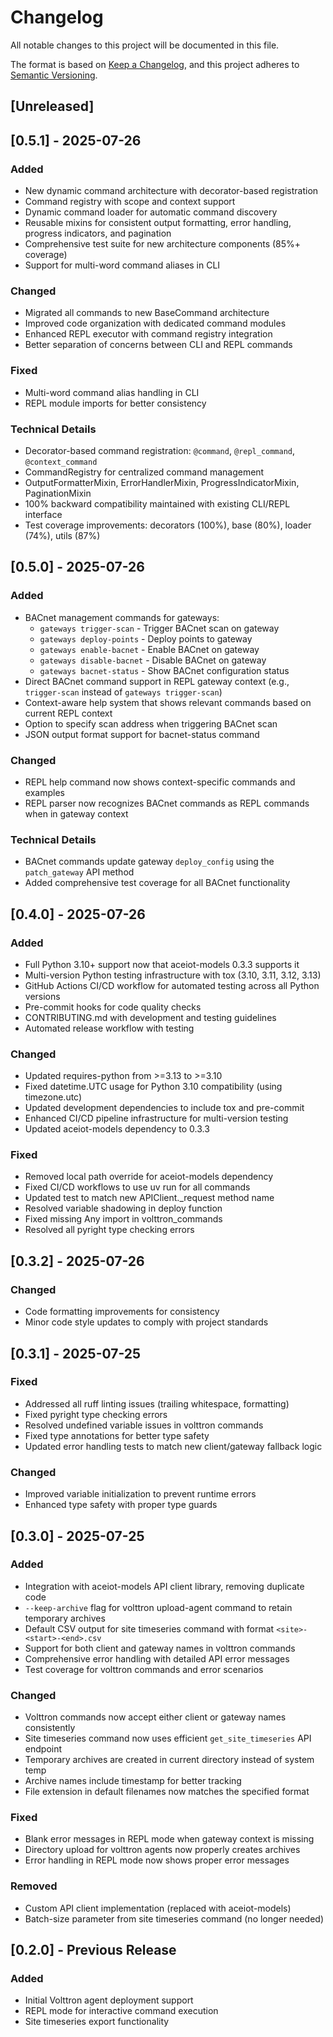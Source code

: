 # Changelog

All notable changes to this project will be documented in this file.

The format is based on [Keep a Changelog](https://keepachangelog.com/en/1.0.0/),
and this project adheres to [Semantic Versioning](https://semver.org/spec/v2.0.0.html).

## [Unreleased]

## [0.5.1] - 2025-07-26

### Added
- New dynamic command architecture with decorator-based registration
- Command registry with scope and context support
- Dynamic command loader for automatic command discovery
- Reusable mixins for consistent output formatting, error handling, progress indicators, and pagination
- Comprehensive test suite for new architecture components (85%+ coverage)
- Support for multi-word command aliases in CLI

### Changed
- Migrated all commands to new BaseCommand architecture
- Improved code organization with dedicated command modules
- Enhanced REPL executor with command registry integration
- Better separation of concerns between CLI and REPL commands

### Fixed
- Multi-word command alias handling in CLI
- REPL module imports for better consistency

### Technical Details
- Decorator-based command registration: `@command`, `@repl_command`, `@context_command`
- CommandRegistry for centralized command management
- OutputFormatterMixin, ErrorHandlerMixin, ProgressIndicatorMixin, PaginationMixin
- 100% backward compatibility maintained with existing CLI/REPL interface
- Test coverage improvements: decorators (100%), base (80%), loader (74%), utils (87%)

## [0.5.0] - 2025-07-26

### Added
- BACnet management commands for gateways:
  - `gateways trigger-scan` - Trigger BACnet scan on gateway
  - `gateways deploy-points` - Deploy points to gateway
  - `gateways enable-bacnet` - Enable BACnet on gateway
  - `gateways disable-bacnet` - Disable BACnet on gateway
  - `gateways bacnet-status` - Show BACnet configuration status
- Direct BACnet command support in REPL gateway context (e.g., `trigger-scan` instead of `gateways trigger-scan`)
- Context-aware help system that shows relevant commands based on current REPL context
- Option to specify scan address when triggering BACnet scan
- JSON output format support for bacnet-status command

### Changed
- REPL help command now shows context-specific commands and examples
- REPL parser now recognizes BACnet commands as REPL commands when in gateway context

### Technical Details
- BACnet commands update gateway `deploy_config` using the `patch_gateway` API method
- Added comprehensive test coverage for all BACnet functionality

## [0.4.0] - 2025-07-26

### Added
- Full Python 3.10+ support now that aceiot-models 0.3.3 supports it
- Multi-version Python testing infrastructure with tox (3.10, 3.11, 3.12, 3.13)
- GitHub Actions CI/CD workflow for automated testing across all Python versions
- Pre-commit hooks for code quality checks
- CONTRIBUTING.md with development and testing guidelines
- Automated release workflow with testing

### Changed
- Updated requires-python from >=3.13 to >=3.10
- Fixed datetime.UTC usage for Python 3.10 compatibility (using timezone.utc)
- Updated development dependencies to include tox and pre-commit
- Enhanced CI/CD pipeline infrastructure for multi-version testing
- Updated aceiot-models dependency to 0.3.3

### Fixed
- Removed local path override for aceiot-models dependency
- Fixed CI/CD workflows to use uv run for all commands
- Updated test to match new APIClient._request method name
- Resolved variable shadowing in deploy function
- Fixed missing Any import in volttron_commands
- Resolved all pyright type checking errors

## [0.3.2] - 2025-07-26

### Changed
- Code formatting improvements for consistency
- Minor code style updates to comply with project standards

## [0.3.1] - 2025-07-25

### Fixed
- Addressed all ruff linting issues (trailing whitespace, formatting)
- Fixed pyright type checking errors
- Resolved undefined variable issues in volttron commands
- Fixed type annotations for better type safety
- Updated error handling tests to match new client/gateway fallback logic

### Changed
- Improved variable initialization to prevent runtime errors
- Enhanced type safety with proper type guards

## [0.3.0] - 2025-07-25

### Added
- Integration with aceiot-models API client library, removing duplicate code
- `--keep-archive` flag for volttron upload-agent command to retain temporary archives
- Default CSV output for site timeseries command with format `<site>-<start>-<end>.csv`
- Support for both client and gateway names in volttron commands
- Comprehensive error handling with detailed API error messages
- Test coverage for volttron commands and error scenarios

### Changed
- Volttron commands now accept either client or gateway names consistently
- Site timeseries command now uses efficient `get_site_timeseries` API endpoint
- Temporary archives are created in current directory instead of system temp
- Archive names include timestamp for better tracking
- File extension in default filenames now matches the specified format

### Fixed
- Blank error messages in REPL mode when gateway context is missing
- Directory upload for volttron agents now properly creates archives
- Error handling in REPL mode now shows proper error messages

### Removed
- Custom API client implementation (replaced with aceiot-models)
- Batch-size parameter from site timeseries command (no longer needed)

## [0.2.0] - Previous Release

### Added
- Initial Volttron agent deployment support
- REPL mode for interactive command execution
- Site timeseries export functionality